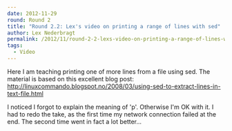 ```yaml
---
date: 2012-11-29
round: Round 2
title: "Round 2.2: Lex's video on printing a range of lines with sed"
author: Lex Nederbragt
permalink: /2012/11/round-2-2-lexs-video-on-printing-a-range-of-lines-with-sed/
tags:
  - Video
---
```

Here I am teaching printing one of more lines from a file using sed. The material is based on this excellent blog post: http://linuxcommando.blogspot.no/2008/03/using-sed-to-extract-lines-in-text-file.html

I noticed I forgot to explain the meaning of 'p'. Otherwise I'm OK with it. I had to redo the take, as the first time my network connection failed at the end. The second time went in fact a lot better...
